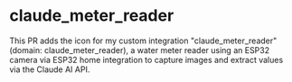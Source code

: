 # claude_meter_reader
This PR adds the icon for my custom integration "claude_meter_reader" (domain: claude_meter_reader), a water meter reader using an ESP32 camera via ESP32 home integration to capture images and extract values via the Claude AI API.
